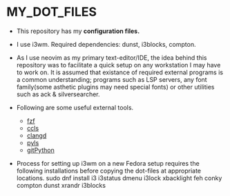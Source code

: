 # MY_DOT_FILES

- This repository has my **configuration files.**

- I use i3wm. Required dependencies: dunst, i3blocks, compton.

- As I use neovim as my primary text-editor/IDE, the idea behind this repository was to facilitate a quick setup on any workstation I may have to work on. It is assumed that existance of required external programs is a common understanding; programs such as LSP servers, any font family(some asthetic plugins may need special fonts) or other utilities such as ack & silversearcher.
- Following are some useful external tools.

  - [fzf](https://github.com/junegunn/fzf)
  - [ccls](https://github.com/MaskRay/ccls)
  - [clangd](https://clangd.llvm.org/)
  - [pyls](https://github.com/palantir/python-language-server)
  - [gitPython](https://gitpython.readthedocs.io/en/stable/)

- Process for setting up i3wm on a new Fedora setup requires the following installations before copying the dot-files at appropriate locations.
  sudo dnf install i3 i3status dmenu i3lock xbacklight feh conky compton dunst xrandr i3blocks
